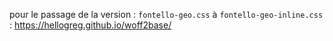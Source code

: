pour le passage de la version : `fontello-geo.css` à `fontello-geo-inline.css` : https://hellogreg.github.io/woff2base/
